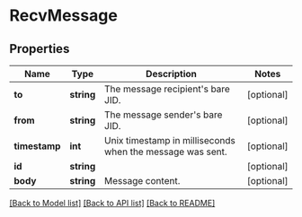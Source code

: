 # RecvMessage

## Properties
Name | Type | Description | Notes
------------ | ------------- | ------------- | -------------
**to** | **string** | The message recipient&#39;s bare JID. | [optional] 
**from** | **string** | The message sender&#39;s bare JID. | [optional] 
**timestamp** | **int** | Unix timestamp in milliseconds when the message was sent. | [optional] 
**id** | **string** |  | [optional] 
**body** | **string** | Message content. | [optional] 

[[Back to Model list]](../README.md#documentation-for-models) [[Back to API list]](../README.md#documentation-for-api-endpoints) [[Back to README]](../README.md)


